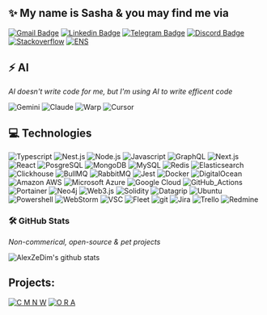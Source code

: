 <!--
**AlexZeDim/alexzedim** is a ✨ _special_ ✨ repository because its `README.md` (this file) appears on your GitHub profile.

Here are some ideas to get you started:

- 🔭 I’m currently working on ...
- 🌱 I’m currently learning ...
- 👯 I’m looking to collaborate on ...
- 🤔 I’m looking for help with ...
- 💬 Ask me about ...
- 📫 How to reach me: ...
- 😄 Pronouns: ...
- ⚡ Fun fact: ...
-->

## ✨ My name is Sasha & you may find me via

[![Gmail Badge](https://img.shields.io/badge/-alexzedim@gmail.com-c14438?style=flat-square&logo=Gmail&logoColor=white&link=mailto:alexzedim@gmail.com)](mailto:alexzedim@gmail.com)
[![Linkedin Badge](https://img.shields.io/badge/-alexzedim-blue?style=flat-square&logo=Linkedin&logoColor=white&link=https://www.linkedin.com/in/alexzedim/)](https://www.linkedin.com/in/alexzedim/)
[![Telegram Badge](https://img.shields.io/badge/-sasha_spb_dev-blue?style=flat-square&logo=Telegram&logoColor=white&link=https://t.me/sasha_dev_spb/)](https://t.me/sasha_dev_spb/)
[![Discord Badge](https://img.shields.io/badge/-alexzedim-purple?style=flat-square&logo=Discord&logoColor=white&link=discord:alexzedim)](discord:alexzedim)
[![Stackoverflow](https://img.shields.io/badge/-alexzedim-orange?style=flat-square&logo=Stackoverflow&logoColor=white&link=https://stackoverflow.com/users/7475615/alexzedim)](https://stackoverflow.com/users/7475615/alexzedim)
[![ENS](https://img.shields.io/badge/-alexzedim-blue?style=flat-square&logo=ENS&logoColor=white&link=https://alexzedim.eth)](https://alexzedim.eth)

## ⚡ AI

*AI doesn't write code for me, but I'm using AI to write efficent code*

 ![Gemini](https://img.shields.io/badge/AI-Gemini-informational?style=flat-square-square&logo=googlegemini)
 ![Claude](https://img.shields.io/badge/AI-Claude-informational?style=flat-square-square&logo=claude)
 ![Warp](https://img.shields.io/badge/AI-Warp-informational?style=flat-square-square&logo=warp)
 ![Cursor](https://img.shields.io/badge/AI-Cursor-informational?style=flat-square-square&logo=cursor)

## 💻 Technologies

 ![Typescript](https://img.shields.io/badge/TypeScript-informational?style=flat-square-square&logo=typescript)
 ![Nest.js](https://img.shields.io/badge/Nestjs-informational?style=flat-square&logo=nestjs)
 ![Node.js](https://img.shields.io/badge/Node.js-informational?style=flat-square&logo=node.js)
 ![Javascript](https://img.shields.io/badge/JavaScript-informational?style=flat-square&logo=javascript)
 ![GraphQL](https://img.shields.io/badge/GraphQL-E10098?style=flat-square&logo=graphql)
 ![Next.js](https://img.shields.io/badge/Next.js-informational?style=flat-square&logo=next.js)
 ![React](https://img.shields.io/badge/React-informational?style=flat-square&logo=react)
 ![PosgreSQL](https://img.shields.io/badge/PosgreSQL-informational?style=flat-square&logo=posgresql)
 ![MongoDB](https://img.shields.io/badge/MongoDB-informational?style=flat-square&logo=mongodb)
 ![MySQL](https://img.shields.io/badge/MySQL-black?style=flat-square&logo=mysql)
 ![Redis](https://img.shields.io/badge/Redis-informational?style=flat-square&logo=redis)
 ![Elasticsearch](https://img.shields.io/badge/Elasticsearch-informational?style=flat-square&logo=elasticsearch)
 ![Clickhouse](https://img.shields.io/badge/Clickhouse-informational?style=flat-square&logo=clickhouse)
 ![BullMQ](https://img.shields.io/badge/JBullMQ-informational?style=flat-square&logo=bullmq)
 ![RabbitMQ](https://img.shields.io/badge/RabbitMQ-informational?style=flat-square&logo=rabbitmq)
 ![Jest](https://img.shields.io/badge/Jest-informational?style=flat-square&logo=jest)
 ![Docker](https://img.shields.io/badge/Docker-black?style=flat-square&logo=docker)
 ![DigitalOcean](https://img.shields.io/badge/Digital%20Ocean-darkblue?style=flat-square&logo=digitalocean)
 ![Amazon AWS](https://img.shields.io/badge/Amazon%20AWS-232F3E?style=flat-square&logo=amazon-aws)
 ![Microsoft Azure](https://img.shields.io/badge/Microsoft%20Azure-232F7E?style=flat-square&logo=microsoft-azure)
 ![Google Cloud](https://img.shields.io/badge/Google%20Cloud-black?style=flat-square&logo=google-cloud)
 ![GitHub_Actions](https://img.shields.io/badge/GitHub_Actions-informational?style=flat-square&logo=githubactions)
 ![Portainer](https://img.shields.io/badge/Portainer-informational?style=flat-square&logo=portainer)
 ![Neo4j](https://img.shields.io/badge/Neo4j-informational?style=flat-square&logo=neo4j)
 ![Web3.js](https://img.shields.io/badge/Web_3-informational?style=flat-square&logo=web3dotjs)
 ![Solidity](https://img.shields.io/badge/Solidity-informational?style=flat-square&logo=solidity)
 ![Datagrip](https://img.shields.io/badge/Datagrip-informational?style=flat-square&logo=datagrip)
 ![Ubuntu](https://img.shields.io/badge/Ubuntu-informational?style=flat-square&logo=ubuntu)
 ![Powershell](https://img.shields.io/badge/Powershell-informational?style=flat-square&logo=powershell)
 ![WebStorm](https://img.shields.io/badge/WebStorm-informational?style=flat-square&logo=webstorm)
 ![VSC](https://img.shields.io/badge/VSC-informational?style=flat-square&logo=visual-studio-code)
 ![Fleet](https://img.shields.io/badge/Fleet-informational?style=flat-square&logo=fleet)
 ![git](https://img.shields.io/badge/git-informational?style=flat-square&logo=git)
 ![Jira](https://img.shields.io/badge/Jira-informational?style=flat-square&logo=jira)
 ![Trello](https://img.shields.io/badge/Trello-informational?style=flat-square&logo=trello)
 ![Redmine](https://img.shields.io/badge/Redmine-informational?style=flat-square&logo=redmine)

### 🛠️ GitHub Stats

*Non-commerical, open-source & pet projects*

![AlexZeDim's github stats](https://github-readme-stats.vercel.app/api?username=alexzedim&count_private=true)

## Projects:

[![C M N W](https://github.com/user-attachments/assets/26af96b1-f3d5-444b-bf7c-144e544ccaaa)](https://github.com/alexzedim/cmnw)
[![O R A](https://github.com/user-attachments/assets/859dd493-eff3-41fa-80fa-9bdf05ed859b)](https://github.com/alexzedim/cmnw-oraculum)
